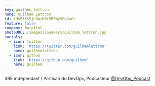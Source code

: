 ```yaml
---
key: guilhem_lettron
name: Guilhem Lettron
id: tHxBifS5jLDAzhBr5BSWyVPg2aCc
feature: false
company: Barpilot
photoURL: /images/speakers/guilhem_lettron.jpg
socials:
  - icon: twitter
    link: 'https://twitter.com/guilhemlettron'
    name: guilhemlettron
  - icon: github
    link: 'https://github.com/guilhem'
    name: guilhem
---
```

SRE indépendant / Partisan du DevOps,
Podcasteur [@DevObs_Podcast](https://twitter.com/DevObs_Podcast)
